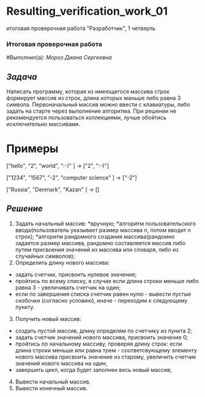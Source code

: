 # Resulting_verification_work_01

итоговая проверочная работа "Разработчик", 1 четверть

### **Итоговая проверочная работа**

#Выполнил(а): *Мороз Диана Сергеевна*

## **_Задача_**

Написать программу, которая из имеющегося массива строк формирует массив из строк, длина которых маньше либо равна 3 символа. Первоначальный массив можно ввести с клавиатуры, либо задать на старте через выполнение алгоритма. При решении не рекомендуется пользоваться коллекциями, лучше обойтись исключительно массивами.

# Примеры
["hello", "2", "world", ":-)" ] -> ["2", ":-)"]

["1234", "1567", "-2", "computer science" ] -> ["-2"]

["Russia", "Denmark", "Kazan" ] -> []


## **_Решение_**
1. Задать начальный массив:
*вручную;
*алгоритм пользовательского ввода(пользователь указывает размер массива n, потом вводит n строк);
*алгоритм рандомного создания массива(рандомно задается размер массива, рандомно составляется массив либо путем присвоения значений из массива или словаря, либо из случайных символов);
2. Определить длину нового массива:
* задать счетчик, присвоить нулевое значение;
* пройтись по всему списку, в случае если длина строки меньше либо равна 3 - увеличивать счетчик на один;
* если по завершения списка счетчик равен нулю - вывести пустые скобочки (согласно условию), иначе - переходим к следующему пункту.
3. Получить новый массив:
* создать пустой массив, длину определям по счетчику из пункта 2;
* задать счетчик значений нового массива, присвоить значение 0;
* пройтись по начальному массиву, проверяя длину строк: если длина строки меньше или равна трем - соответсвующему элементу нового массива присвоить значение из старому, увеличить счетчик значений нового массива на один;
* завершить цикл, когда будет заполнен весь новый массив; 
4. Вывести начальный массив.
5. Вывести конечный массив.

